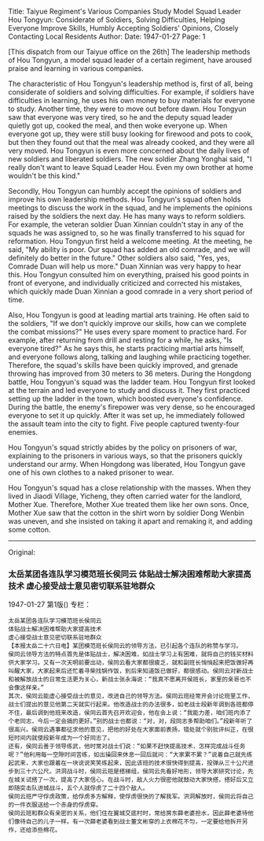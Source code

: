 Title: Taiyue Regiment's Various Companies Study Model Squad Leader Hou Tongyun: Considerate of Soldiers, Solving Difficulties, Helping Everyone Improve Skills, Humbly Accepting Soldiers' Opinions, Closely Contacting Local Residents
Author:
Date: 1947-01-27
Page: 1

[This dispatch from our Taiyue office on the 26th] The leadership methods of Hou Tongyun, a model squad leader of a certain regiment, have aroused praise and learning in various companies.

The characteristic of Hou Tongyun's leadership method is, first of all, being considerate of soldiers and solving difficulties. For example, if soldiers have difficulties in learning, he uses his own money to buy materials for everyone to study. Another time, they were to move out before dawn. Hou Tongyun saw that everyone was very tired, so he and the deputy squad leader quietly got up, cooked the meal, and then woke everyone up. When everyone got up, they were still busy looking for firewood and pots to cook, but then they found out that the meal was already cooked, and they were all very moved. Hou Tongyun is even more concerned about the daily lives of new soldiers and liberated soldiers. The new soldier Zhang Yonghai said, "I really don't want to leave Squad Leader Hou. Even my own brother at home wouldn't be this kind."

Secondly, Hou Tongyun can humbly accept the opinions of soldiers and improve his own leadership methods. Hou Tongyun's squad often holds meetings to discuss the work in the squad, and he implements the opinions raised by the soldiers the next day. He has many ways to reform soldiers. For example, the veteran soldier Duan Xinnian couldn't stay in any of the squads he was assigned to, so he was finally transferred to his squad for reformation. Hou Tongyun first held a welcome meeting. At the meeting, he said, "My ability is poor. Our squad has added an old comrade, and we will definitely do better in the future." Other soldiers also said, "Yes, yes, Comrade Duan will help us more." Duan Xinnian was very happy to hear this. Hou Tongyun consulted him on everything, praised his good points in front of everyone, and individually criticized and corrected his mistakes, which quickly made Duan Xinnian a good comrade in a very short period of time.

Also, Hou Tongyun is good at leading martial arts training. He often said to the soldiers, "If we don't quickly improve our skills, how can we complete the combat missions?" He uses every spare moment to practice hard. For example, after returning from drill and resting for a while, he asks, "Is everyone tired?" As he says this, he starts practicing martial arts himself, and everyone follows along, talking and laughing while practicing together. Therefore, the squad's skills have been quickly improved, and grenade throwing has improved from 30 meters to 36 meters. During the Hongdong battle, Hou Tongyun's squad was the ladder team. Hou Tongyun first looked at the terrain and led everyone to study and discuss it. They first practiced setting up the ladder in the town, which boosted everyone's confidence. During the battle, the enemy's firepower was very dense, so he encouraged everyone to set it up quickly. After it was set up, he immediately followed the assault team into the city to fight. Five people captured twenty-four enemies.

Hou Tongyun's squad strictly abides by the policy on prisoners of war, explaining to the prisoners in various ways, so that the prisoners quickly understand our army. When Hongdong was liberated, Hou Tongyun gave one of his own clothes to a naked prisoner to wear.

Hou Tongyun's squad has a close relationship with the masses. When they lived in Jiaodi Village, Yicheng, they often carried water for the landlord, Mother Xue. Therefore, Mother Xue treated them like her own sons. Once, Mother Xue saw that the cotton in the shirt worn by soldier Dong Wenbin was uneven, and she insisted on taking it apart and remaking it, and adding some cotton.



<hr /> 

Original: 


### 太岳某团各连队学习模范班长侯同云  体贴战士解决困难帮助大家提高技术  虚心接受战士意见密切联系驻地群众

1947-01-27
第1版()
专栏：

    太岳某团各连队学习模范班长侯同云
    体贴战士解决困难帮助大家提高技术
    虚心接受战士意见密切联系驻地群众
    【本报太岳二十六日电】某团模范班长侯同云的领导方法，已引起各个连队的称赞与学习。
    侯同云领导方法的特点首先是体贴战士，解决困难，如战士学习上有困难，就将自己的钱买材料供大家学习。又有一次天明前要出动，侯同云看大家都很疲乏，就和副班长悄悄起来把饭做好再叫醒大家，大家起来后还忙着寻柴找锅作饭，到后来知道饭已做好，都很感动。侯同云对新战士和被解放战士的日常生活更为关心，新战士张永海说：“我真不愿离开侯班长，家里的亲哥也不会像这样亲。”
    其次，侯同云能虚心接受战士的意见，改进自己的领导方法。侯同云班经常开会讨论班里工作，战士们提出的意见他第二天就实行起来。他改造战士的办法很多，如老战士段新年调到各班都停不住，最后调到他班来改造，侯同云首先召开欢迎会，他在会上说：“我能力差，咱们班内添了个老同志，今后一定会搞的更好。”别的战士也都说：“对，对，段同志多帮助咱们。”段新年听了很高兴。侯同云遇事都征求他的意见，把他的好处在大家面前表扬，错处就个别批评纠正，在很短时间内就使段新年成为一个好同志了。
    还有，侯同云善于领导练武，他时常对战士们说：“如果不赶快提高技术，怎样完成战斗任务呢？”他利用每一空隙时间苦练，如出操回来休息一回后就问：“大家累不累？”说着自己就先练起武来，大家也跟着在一块说说笑笑练起来，因此该班的技术很快得到提高，投弹从三十公尺进步到三十六公尺。洪洞战斗时，侯同云班是搭梯组，侯同云先看好地形，领导大家研究讨论，先在城关试搭了一次，提高了大家信心。在战斗时，敌人火力很密他就鼓动大家快搭，搭好后又立即随突击队进城战斗，五个人就俘虏了二十四个敌人。
    侯同云班严守俘虏政策，给俘虏多方解释，使俘虏很快的了解我军。洪洞解放时，侯同云将自己的一件衣服送给一个赤身的俘虏穿。
    侯同云班和群众有亲密的关系，他们住在翼城交底村时，常给房东薛老婆担水，因此薛老婆待他们像待自己的儿子一样。有一次薛老婆看到战士董文彬穿的上衣棉花不匀，一定要给他拆开另作，还给添些棉花。
